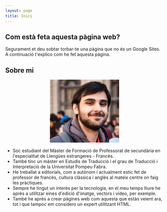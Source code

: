 ```yaml
---
layout: page
title: Inici
---
```

## Com està feta aquesta pàgina web?
Segurament et deu sobtar torbar-te una pàgina que no és un Google Sites. A continuació t'explico com he fet aquesta pàgina.

## Sobre mi
<div style="text-align: center;">
<img src="assets\jo.jpg" alt="jo" height="200">
</div>

* Soc estudiant del Màster de Formació de Professorat de secundària en l'especialitat de Llengües estrangeres - Francès.
* També tinc un màster en Estudis de Traducció i el grau de Traducció i Interpretació de la Universitat Pompeu Fabra.
* He treballat a editorials, com a autònom i actualment estic fet de professor de francès, cultura clàssica i anglès al mateix centre on faig les pràctiques.
* Sempre he tingut un interès per la tecnologia, en el meu temps lliure he après a utilitzar eines d'edició d'imatge, vectors i vídeo, per exemple.
* També he après a crear pàgines web com aquesta que estàs veient ara, tot i que tampoc em considero un expert utilitzant HTML.